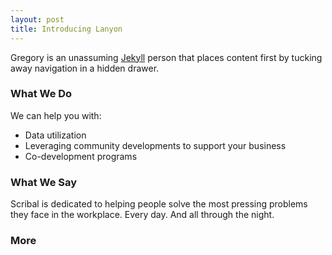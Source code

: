 ```yaml
---
layout: post
title: Introducing Lanyon
---
```


Gregory is an unassuming [Jekyll](http://jekyllrb.com) person that places content first by tucking away navigation in a hidden drawer. 


### What We Do

We can help you with:

* Data utilization
* Leveraging community developments to support your business
* Co-development programs


### What We Say

Scribal is dedicated to helping people solve the most pressing problems they face in the workplace.  Every day.  And all through the night.

### More


